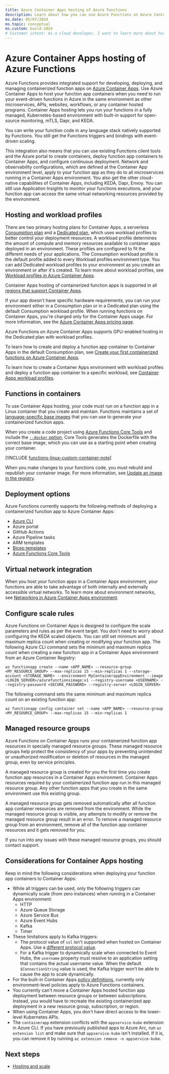 ```yaml
---
title: Azure Container Apps hosting of Azure Functions 
description: Learn about how you can use Azure Functions on Azure Container Apps to host and manage containerized function apps in Azure.
ms.date: 05/07/2024
ms.topic: conceptual
ms.custom: build-2024
# Customer intent: As a cloud developer, I want to learn more about hosting my function apps in Linux containers managed by Azure Container Apps.
---
```


# Azure Container Apps hosting of Azure Functions 

Azure Functions provides integrated support for developing, deploying, and managing containerized function apps on [Azure Container Apps](../container-apps/overview.md). Use Azure Container Apps to host your function app containers when you need to run your event-driven functions in Azure in the same environment as other microservices, APIs, websites, workflows, or any container hosted programs. Container Apps hosting lets you run your functions in a fully managed, Kubernetes-based environment with built-in support for open-source monitoring, mTLS, Dapr, and KEDA.

You can write your function code in any language stack natively supported by Functions. You still get the Functions triggers and bindings with event-driven scaling. 

This integration also means that you can use existing Functions client tools and the Azure portal to create containers, deploy function app containers to Container Apps, and configure continuous deployment. Network and observability configurations, which are defined at the Container App environment level, apply to your function app as they do to all microservices running in a Container Apps environment. You also get the other cloud-native capabilities of Container Apps, including KEDA, Dapr, Envoy. You can still use Application Insights to monitor your functions executions, and your function app can access the same virtual networking resources provided by the environment.

## Hosting and workload profiles

There are two primary hosting plans for Container Apps, a serverless [Consumption plan](../container-apps/plans.md#consumption) and a [Dedicated plan](../container-apps/plans.md#dedicated), which uses workload profiles to better control your deployment resources. A workload profile determines the amount of compute and memory resources available to container apps deployed in an environment. These profiles are configured to fit the different needs of your applications. The Consumption workload profile is the default profile added to every Workload profiles environment type. You can add Dedicated workload profiles to your environment as you create an environment or after it's created. To learn more about workload profiles, see [Workload profiles in Azure Container Apps](../container-apps/workload-profiles-overview.md).

Container Apps hosting of containerized function apps is supported in all [regions that support Container Apps](https://azure.microsoft.com/explore/global-infrastructure/products-by-region/?products=container-apps). 

If your app doesn't have specific hardware requirements, you can run your environment either in a Consumption plan or in a Dedicated plan using the default Consumption workload profile. When running functions on Container Apps, you're charged only for the Container Apps usage. For more information, see the [Azure Container Apps pricing page](https://azure.microsoft.com/pricing/details/container-apps/). 

Azure Functions on Azure Container Apps supports GPU-enabled hosting in the Dedicated plan with workload profiles. 

To learn how to create and deploy a function app container to Container Apps in the default Consumption plan, see [Create your first containerized functions on Azure Container Apps](functions-deploy-container-apps.md). 

To learn how to create a Container Apps environment with workload profiles and deploy a function app container to a specific workload, see [Container Apps workload profiles](functions-how-to-custom-container.md#container-apps-workload-profiles).

## Functions in containers

To use Container Apps hosting, your code must run on a function app in a Linux container that you create and maintain. Functions maintains a set of [language-specific base images](https://mcr.microsoft.com/catalog?search=functions) that you can use to generate your containerized function apps. 

When you create a code project using [Azure Functions Core Tools](./functions-run-local.md) and include the [`--docker` option](./functions-core-tools-reference.md#func-init), Core Tools generates the Dockerfile with the correct base image, which you can use as a starting point when creating your container. 

[!INCLUDE [functions-linux-custom-container-note](../../includes/functions-linux-custom-container-note.md)]

When you make changes to your functions code, you must rebuild and republish your container image. For more information, see [Update an image in the registry](functions-how-to-custom-container.md#update-an-image-in-the-registry).

## Deployment options

Azure Functions currently supports the following methods of deploying a containerized function app to Azure Container Apps:

+ [Azure CLI](./functions-deploy-container-apps.md)
+ Azure portal
+ GitHub Actions
+ Azure Pipeline tasks
+ ARM templates
+ [Bicep templates](https://github.com/Azure/azure-functions-on-container-apps/tree/main/samples/Biceptemplates)
+ [Azure Functions Core Tools](functions-run-local.md#deploy-containers)


## Virtual network integration

When you host your function apps in a Container Apps environment, your functions are able to take advantage of both internally and externally accessible virtual networks. To learn more about environment networks, see [Networking in Azure Container Apps environment](../container-apps/networking.md).  

## Configure scale rules

Azure Functions on Container Apps is designed to configure the scale parameters and rules as per the event target. You don't need to worry about configuring the KEDA scaled objects. You can still set minimum and maximum replica count when creating or modifying your function app. The following Azure CLI command sets the minimum and maximum replica count when creating a new function app in a Container Apps environment from an Azure Container Registry: 

```azurecli
az functionapp create --name <APP_NAME> --resource-group <MY_RESOURCE_GROUP> --max-replicas 15 --min-replicas 1 --storage-account <STORAGE_NAME> --environment MyContainerappEnvironment --image <LOGIN_SERVER>/azurefunctionsimage:v1 --registry-username <USERNAME> --registry-password <SECURE_PASSWORD> --registry-server <LOGIN_SERVER>
```  

The following command sets the same minimum and maximum replica count on an existing function app:

```azurecli
az functionapp config container set --name <APP_NAME> --resource-group <MY_RESOURCE_GROUP> --max-replicas 15 --min-replicas 1
```

## Managed resource groups

Azure Functions on Container Apps runs your containerized function app resources in specially managed resource groups. These managed resource groups help protect the consistency of your apps by preventing unintended or unauthorized modification or deletion of resources in the managed group, even by service principles. 

A managed resource group is created for you the first time you create function app resources in a Container Apps environment. Container Apps resources required by your containerized function app run in this managed resource group. Any other function apps that you create in the same environment use this existing group. 

A managed resource group gets removed automatically after all function app container resources are removed from the environment. While the managed resource group is visible, any attempts to modify or remove the managed resource group result in an error. To remove a managed resource group from an environment, remove all of the function app container resources and it gets removed for you. 

If you run into any issues with these managed resource groups, you should contact support.       

## Considerations for Container Apps hosting

Keep in mind the following considerations when deploying your function app containers to Container Apps:
 
+ While all triggers can be used, only the following triggers can dynamically scale (from zero instances) when running in a Container Apps environment:
    + HTTP 
    + Azure Queue Storage 
    + Azure Service Bus 
    + Azure Event Hubs 
    + Kafka  
    + Timer  
+ These limitations apply to Kafka triggers:
    + The protocol value of `ssl` isn't supported when hosted on Container Apps. Use a [different protocol value](functions-bindings-kafka-trigger.md?pivots=programming-language-csharp#attributes). 
    + For a Kafka trigger to dynamically scale when connected to Event Hubs, the `username` property must resolve to an application setting that contains the actual username value. When the default `$ConnectionString` value is used, the Kafka trigger won't be able to cause the app to scale dynamically.  
+ For the built-in Container Apps [policy definitions](../container-apps/policy-reference.md#policy-definitions), currently only environment-level policies apply to Azure Functions containers.
+ You currently can't move a Container Apps hosted function app deployment between resource groups or between subscriptions. Instead, you would have to recreate the existing containerized app deployment in a new resource group, subscription, or region. 
+ When using Container Apps, you don't have direct access to the lower-level Kubernetes APIs. 
+ The `containerapp` extension conflicts with the `appservice-kube` extension in Azure CLI. If you have previously published apps to Azure Arc, run `az extension list` and make sure that `appservice-kube` isn't installed. If it is, you can remove it by running `az extension remove -n appservice-kube`.  

## Next steps

+ [Hosting and scale](./functions-scale.md)
